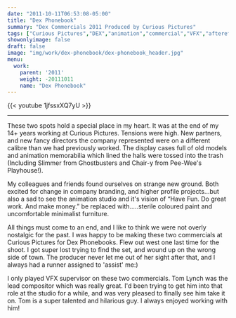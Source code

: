 ```yaml
---
date: "2011-10-11T06:53:08-05:00"
title: "Dex Phonebook"
summary: "Dex Commercials 2011 Produced by Curious Pictures"
tags: ["Curious Pictures","DEX","animation","commercial","VFX","aftereffects"]
showonlyimage: false
draft: false
image: "img/work/dex-phonebook/dex-phonebook_header.jpg"
menu:
  work:
    parent: '2011'
    weight: -20111011
    name: "Dex Phonebook"
---
```


{{< youtube 1jfssxXQ7yU >}}

---


These two spots hold a special place in my heart. It was at the end of my 14+ years working at Curious Pictures. Tensions were high. New partners, and new fancy directors the company represented were on a different calibre than we had previously worked. The display cases full of old models and animation memorabilia which lined the halls were tossed into the trash (Including Slimmer from Ghostbusters and Chair-y from Pee-Wee's Playhouse!).

My colleagues and friends found ourselves on strange new ground. Both excited for change in company branding, and higher profile projects...but also a sad to see the animation studio and it's vision of “Have Fun. Do great work. And make money.” be replaced with.....sterile coloured paint and uncomfortable minimalist furniture.

All things must come to an end, and I like to think we were not overly nostalgic for the past. I was happy to be making these two commercials at Curious Pictures for Dex Phonebooks. Flew out west one last time for the shoot. I got super lost trying to find the set, and wound up on the wrong side of town. The producer never let me out of her sight after that, and I always had a runner assigned to 'assist' me:)

I only played VFX supervisor on these two commercials. Tom Lynch was the lead compositor which was really great. I'd been trying to get him into that role at the studio for a while, and was very pleased to finally see him take it on. Tom is a super talented and hilarious guy. I always enjoyed working with him!
